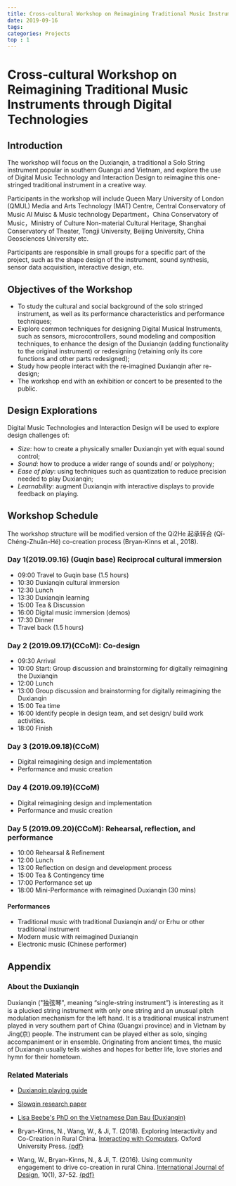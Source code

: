 ```yaml
---
title: Cross-cultural Workshop on Reimagining Traditional Music Instruments through Digital Technologies
date: 2019-09-16
tags:
categories: Projects
top : 1
---
```


# Cross-cultural Workshop on Reimagining Traditional Music Instruments through Digital Technologies

## Introduction

The workshop will focus on the Duxianqin, a traditional a Solo String instrument popular in southern Guangxi and Vietnam, and explore the use of Digital Music Technology and Interaction Design to reimagine this one-stringed traditional instrument in a creative way.

Participants in the workshop will include Queen Mary University of London (QMUL) Media and Arts Technology (MAT) Centre, Central Conservatory of Music AI Muisc & Music technology Department，China Conservatory of Music，Ministry of Culture Non-material Cultural Heritage,  Shanghai Conservatory of Theater, Tongji University, Beijing University, China Geosciences University etc.

Participants are responsible in small groups for a specific part of the project, such as the shape design of the instrument, sound synthesis, sensor data acquisition, interactive design, etc.

## Objectives of the Workshop

- To study the cultural and social background of the solo stringed instrument, as well as its performance characteristics and performance techniques;
- Explore common techniques for designing Digital Musical Instruments, such as sensors, microcontrollers, sound modeling and composition techniques, to enhance the design of the Duxianqin (adding functionality to the original instrument) or redesigning (retaining only its core functions and other parts redesigned);
- Study how people interact with the re-imagined Duxianqin after re-design;
- The workshop end with an exhibition or concert to be presented to the public.

## Design Explorations

Digital Music Technologies and Interaction Design will be used to explore design challenges of:

- *Size*: how to create a physically smaller Duxianqin yet with equal sound control;
- *Sound*: how to produce a wider range of sounds and/ or polyphony;
- *Ease of play*: using techniques such as quantization to reduce precision needed to play Duxianqin;
- *Learnability*: augment Duxianqin with interactive displays to provide feedback on playing.



## Workshop Schedule

The workshop structure will be modified version of the Qi2He 起承转合 (Qǐ-Chéng-Zhuǎn-Hé) co-creation process (Bryan-Kinns et al., 2018).

### Day 1(2019.09.16) (Guqin base) Reciprocal cultural immersion

- 09:00 Travel to Guqin base (1.5 hours)
- 10:30 Duxianqin cultural immersion
- 12:30 Lunch
- 13:30 Duxianqin learning
- 15:00 Tea & Discussion
- 16:00 Digital music immersion (demos)
- 17:30 Dinner
- Travel back (1.5 hours)

### Day 2 (2019.09.17)(CCoM): Co-design

- 09:30 Arrival
- 10:00 Start: Group discussion and brainstorming for digitally reimagining the Duxianqin
- 12:00 Lunch
- 13:00 Group discussion and brainstorming for digitally reimagining the Duxianqin
- 15:00 Tea time
- 16:00 Identify people in design team, and set design/ build work activities.
- 18:00 Finish

### Day 3 (2019.09.18)(CCoM)

- Digital reimagining design and implementation
- Performance and music creation

### Day 4 (2019.09.19)(CCoM)

- Digital reimagining design and implementation
- Performance and music creation

### Day 5 (2019.09.20)(CCoM): Rehearsal, reflection, and performance

- 10:00 Rehearsal & Refinement
- 12:00 Lunch
- 13:00 Reflection on design and development process
- 15:00 Tea & Contingency time
- 17:00 Performance set up
- 18:00 Mini-Performance with reimagined Duxianqin (30 mins)

#### Performances

- Traditional music with traditional Duxianqin and/ or Erhu or other traditional instrument
- Modern music with reimagined Duxianqin
- Electronic music (Chinese performer)

## Appendix

### About the Duxianqin

Duxianqin ("独弦琴", meaning “single-string instrument”) is interesting as it is a plucked string instrument with only one string and an unusual pitch modulation mechanism for the left hand. It is a traditional musical instrument played in very southern part of China (Guangxi province) and in Vietnam by Jing(京) people. The instrument can be played either as solo, singing accompaniment or in ensemble. Originating from ancient times, the music of Duxianqin usually tells wishes and hopes for better life, love stories and hymn for their hometown.

### Related Materials

- [Duxianqin playing guide](http://eecs.qmul.ac.uk/~nickbk/Duxianqin19/pdfs/Duxianqin_playing.pdf)

- [Slowqin research paper](http://eecs.qmul.ac.uk/~nickbk/Duxianqin19/pdfs/slowqin.pdf)

- [Lisa Beebe's PhD on the Vietnamese Dan Bau (Duxianqin)](http://eecs.qmul.ac.uk/~nickbk/Duxianqin19/pdfs/DANBAU_PhD.pdf)

- Bryan-Kinns, N., Wang, W., & Ji, T. (2018). Exploring Interactivity and Co-Creation in Rural China. [Interacting with Computers](https://academic.oup.com/iwc/advance-article/doi/10.1093/iwc/iwy010/4993736?guestAccessKey=5a7404af-eea0-4154-8a78-c2ab7dff8204). Oxford University Press. [{pdf}](http://eecs.qmul.ac.uk/~nickbk/Duxianqin19/pdfs/BryanKinns_Wang_Ji_2018_Exploring_Interactivity_IwC.pdf)

- Wang, W., Bryan-Kinns, N., & Ji, T. (2016). Using community engagement to drive co-creation in rural China. [International Journal of Design](http://www.ijdesign.org/ojs/index.php/IJDesign/article/view/2458/722), 10(1), 37-52. [{pdf}](http://eecs.qmul.ac.uk/~nickbk/Duxianqin19/pdfs/Wang_Bryan-Kinns_Ji_2016_CoCreativity_in_Rural_China_IJD.pdf)

  

   